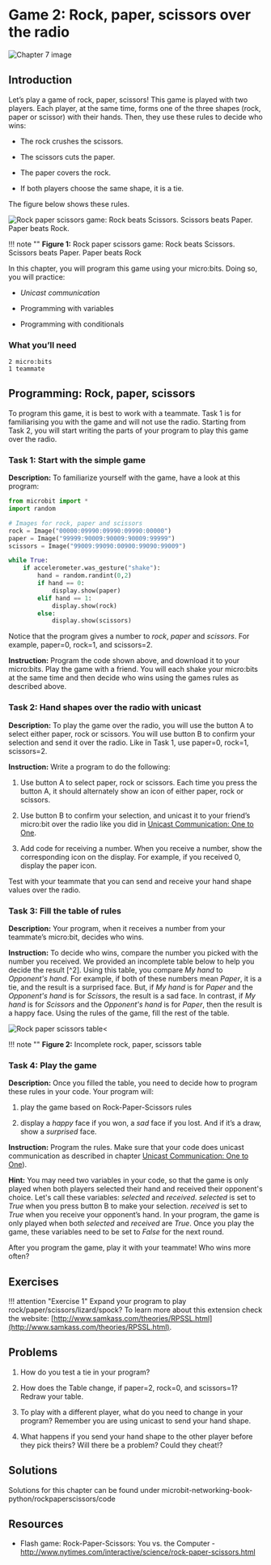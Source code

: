 Game 2: Rock, paper, scissors over the radio
============================================

![Chapter 7 image](chapter7.png)

Introduction
------------

Let’s play a game of rock, paper, scissors! This game is played with two players. 
Each player, at the same time, forms one
of the three shapes (rock, paper or scissor) with their hands. Then,
they use these rules to decide who wins:

- The rock crushes the scissors.

- The scissors cuts the paper.

- The paper covers the rock.

- If both players choose the same shape, it is a tie.

The figure below shows these rules.

![Rock paper scissors game: Rock beats Scissors. Scissors beats Paper. Paper beats Rock.](Rock-paper-scissors.jpg)

!!! note ""
	**Figure 1:** Rock paper scissors game: Rock beats Scissors. Scissors beats Paper. Paper beats Rock

In this chapter, you will program this game using your micro:bits. Doing
so, you will practice:

- *Unicast communication*

- Programming with variables

- Programming with conditionals

### What you’ll need

    2 micro:bits
    1 teammate

Programming: Rock, paper, scissors
----------------------------------

To program this game, it is best to work with a teammate. Task 1 is for
familiarising you with the game and will not use the radio. Starting
from Task 2, you will start writing the parts of your program to play
this game over the radio.

### Task 1: Start with the simple game

**Description:** To familiarize yourself with the game, have a look at this program:

```Python
from microbit import *
import random

# Images for rock, paper and scissors
rock = Image("00000:09990:09990:09990:00000")
paper = Image("99999:90009:90009:90009:99999")
scissors = Image("99009:99090:00900:99090:99009")

while True:
    if accelerometer.was_gesture("shake"):
        hand = random.randint(0,2)
        if hand == 0:
            display.show(paper)
        elif hand == 1:
            display.show(rock)
        else:
            display.show(scissors)
```
Notice that the program gives a number to *rock*, *paper* and
*scissors*. For example, paper=0, rock=1, and scissors=2.

**Instruction:** Program the code shown above,
and download it to your micro:bits. Play the game with a
friend. You will each shake your micro:bits at the same time and then
decide who wins using the games rules as described above.

### Task 2: Hand shapes over the radio with unicast

**Description:** To play the game over the radio, you will use the button A to select either paper, rock or scissors.  You will use button B to confirm your
selection and send it over the radio. Like in Task 1, use paper=0, rock=1, scissors=2.

**Instruction:** Write a program to do the following:

1. Use button A to select paper, rock or scissors. Each time you press the button A, it should alternately show an icon of either paper, rock or scissors.

2. Use button B to confirm your selection, and unicast it to your friend’s micro:bit over the radio like you did in [Unicast Communication: One to One](../unicast/unicast.md).

3. Add code for receiving a number. When you receive a number, show the corresponding icon on the display. For example, if you received 0, display the paper icon.

Test with your teammate that you can send and receive your hand shape values over the radio.

### Task 3: Fill the table of rules

**Description:** Your program, when it receives a number from your
teammate’s micro:bit, decides who wins.

**Instruction:** To decide who
wins, compare the number you picked with the number you received. We
provided an incomplete table below to help you decide the result [^2]. Using this table, you
compare *My hand* to *Opponent's hand*. For example, if both of these
numbers mean *Paper*, it is a tie, and the result is a surprised face.
But, if *My hand* is for *Paper* and the *Opponent's hand* is for
*Scissors*, the result is a sad face. In contrast, if *My hand* is
for *Scissors* and the *Opponent's hand* is for *Paper*, then the result
is a happy face. Using the rules of the game, fill the rest of the table.

![Rock paper scissors table<](IncompleteRockPaperScissorsTable.png)

!!! note ""
	**Figure 2:** Incomplete rock, paper, scissors table
	
### Task 4: Play the game

**Description:** Once you filled the table, you need to decide how to
program these rules in your code. Your program will:

1. play the game based on Rock-Paper-Scissors rules

2. display a *happy* face if you won, a *sad* face if you lost. And if it’s a draw, show a *surprised* face.

**Instruction:** Program the rules. Make sure that your code does unicast communication as described in chapter [Unicast Communication: One to One](../unicast/unicast.md)).

**Hint:** You may need two variables in your code, so that the game is only played when both players selected their hand and received their opponent's choice. Let's call these variables: *selected* and *received*. *selected* is set to *True* when you press button B to make your selection. *received* is set to *True* when you receive your opponent’s hand. In your program, the game is only played when both *selected* and *received* are *True*. Once you play the game, these variables need to be set to *False* for the next round.

After you program the game, play it with your teammate! Who
wins more often?
	
Exercises
---------

!!! attention "Exercise 1"
	Expand your program to play rock/paper/scissors/lizard/spock? 
	To learn more about this extension check the website: [http://www.samkass.com/theories/RPSSL.html](http://www.samkass.com/theories/RPSSL.html).

Problems
--------

1. How do you test a tie in your program?

2. How does the Table change, if paper=2, rock=0, and scissors=1? Redraw your table.

3. To play with a different player, what do you need to change in your program? Remember you are using unicast to send your hand shape.

4. What happens if you send your hand shape to the other player before they pick theirs? Will there be a problem? Could they cheat!?

Solutions
---------

Solutions for this chapter can be found under microbit-networking-book-python/rockpaperscissors/code

Resources
---------

- Flash game: Rock-Paper-Scissors: You vs. the Computer -
    <http://www.nytimes.com/interactive/science/rock-paper-scissors.html>

